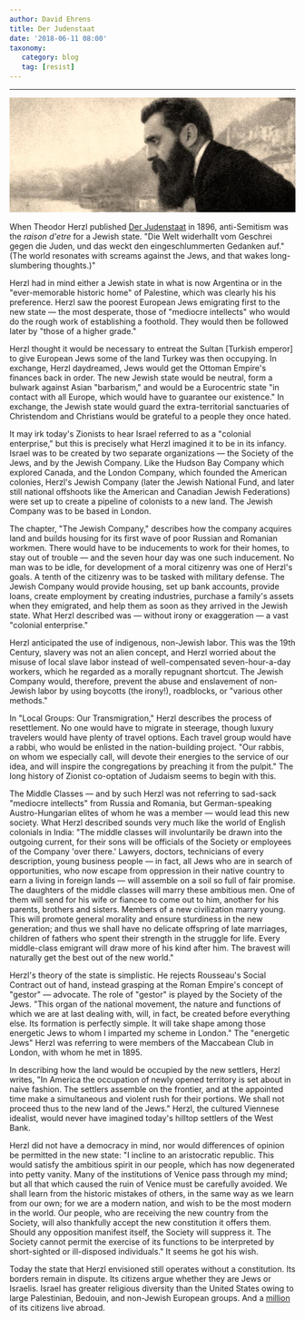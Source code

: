 ```yaml
---
author: David Ehrens
title: Der Judenstaat
date: '2018-06-11 08:00'
taxonomy:
   category: blog
   tag: [resist]
---
```

---

![](herzl.jpg)

When Theodor Herzl published [Der Judenstaat](http://gutenberg.spiegel.de/buch/der-judenstaat-1236/1) in 1896, anti-Semitism was the *raison d'etre* for a Jewish state. "Die Welt widerhallt vom Geschrei gegen die Juden, und das weckt den eingeschlummerten Gedanken auf." (The world resonates with screams against the Jews, and that wakes long-slumbering thoughts.)" 

Herzl had in mind either a Jewish state in what is now Argentina or in the "ever-memorable historic home" of Palestine, which was clearly his his preference. Herzl saw the poorest European Jews emigrating first to the new state — the most desperate, those of "mediocre intellects" who would do the rough work of establishing a foothold. They would then be followed later by "those of a higher grade." 

Herzl thought it would be necessary to entreat the Sultan [Turkish emperor] to give European Jews some of the land Turkey was then occupying. In exchange, Herzl daydreamed, Jews would get the Ottoman Empire's finances back in order. The new Jewish state would be neutral, form a bulwark against Asian "barbarism," and would be a Eurocentric state "in contact with all Europe, which would have to guarantee our existence." In exchange, the Jewish state would guard the extra-territorial sanctuaries of Christendom and Christians would be grateful to a people they once hated.

It may irk today's Zionists to hear Israel referred to as a "colonial enterprise," but this is precisely what Herzl imagined it to be in its infancy. Israel was to be created by two separate organizations — the Society of the Jews, and by the Jewish Company. Like the Hudson Bay Company which explored Canada, and the London Company, which founded the American colonies, Herzl's Jewish Company (later the Jewish National Fund, and later still national offshoots like the American and Canadian Jewish Federations) were set up to create a pipeline of colonists to a new land. The Jewish Company was to be based in London.

The chapter, "The Jewish Company," describes how the company acquires land and builds housing for its first wave of poor Russian and Romanian workmen. There would have to be inducements to work for their homes, to stay out of trouble — and the seven hour day was one such inducement. No man was to be idle, for development of a moral citizenry was one of Herzl's goals. A tenth of the citizenry was to be tasked with military defense. The Jewish Company would provide housing, set up bank accounts, provide loans, create employment by creating industries, purchase a family's assets when they emigrated, and help them as soon as they arrived in the Jewish state. What Herzl described was — without irony or exaggeration — a vast "colonial enterprise."

Herzl anticipated the use of indigenous, non-Jewish labor. This was the 19th Century, slavery was not an alien concept, and Herzl worried about the misuse of local slave labor instead of well-compensated seven-hour-a-day workers, which he regarded as a morally repugnant shortcut. The Jewish Company would, therefore, prevent the abuse and enslavement of non-Jewish labor by using boycotts (the irony!), roadblocks, or "various other methods." 

In "Local Groups: Our Transmigration," Herzl describes the process of resettlement. No one would have to migrate in steerage, though luxury travelers would have plenty of travel options. Each travel group would have a rabbi, who would be enlisted in the nation-building project. "Our rabbis, on whom we especially call, will devote their energies to the service of our idea, and will inspire the congregations by preaching it from the pulpit." The long history of Zionist co-optation of Judaism seems to begin with this.

The Middle Classes — and by such Herzl was not referring to sad-sack "mediocre intellects" from Russia and Romania, but German-speaking Austro-Hungarian elites of whom he was a member — would lead this new society. What Herzl described sounds very much like the world of English colonials in India: "The middle classes will involuntarily be drawn into the outgoing current, for their sons will be officials of the Society or employees of the Company 'over there.' Lawyers, doctors, technicians of every description, young business people — in fact, all Jews who are in search of opportunities, who now escape from oppression in their native country to earn a living in foreign lands — will assemble on a soil so full of fair promise. The daughters of the middle classes will marry these ambitious men. One of them will send for his wife or fiancee to come out to him, another for his parents, brothers and sisters. Members of a new civilization marry young. This will promote general morality and ensure sturdiness in the new generation; and thus we shall have no delicate offspring of late marriages, children of fathers who spent their strength in the struggle for life. Every middle-class emigrant will draw more of his kind after him. The bravest will naturally get the best out of the new world."

Herzl's theory of the state is simplistic. He rejects Rousseau's Social Contract out of hand, instead grasping at the Roman Empire's concept of "gestor" — advocate. The role of "gestor" is played by the Society of the Jews. "This organ of the national movement, the nature and functions of which we are at last dealing with, will, in fact, be created before everything else. Its formation is perfectly simple. It will take shape among those energetic Jews to whom I imparted my scheme in London." The "energetic Jews" Herzl was referring to were members of the Maccabean Club in London, with whom he met in 1895. 

In describing how the land would be occupied by the new settlers, Herzl writes, "In America the occupation of newly opened territory is set about in naive fashion. The settlers assemble on the frontier, and at the appointed time make a simultaneous and violent rush for their portions. We shall not proceed thus to the new land of the Jews." Herzl, the cultured Viennese idealist, would never have imagined today's hilltop settlers of the West Bank.

Herzl did not have a democracy in mind, nor would differences of opinion be permitted in the new state: "I incline to an aristocratic republic. This would satisfy the ambitious spirit in our people, which has now degenerated into petty vanity. Many of the institutions of Venice pass through my mind; but all that which caused the ruin of Venice must be carefully avoided. We shall learn from the historic mistakes of others, in the same way as we learn from our own; for we are a modern nation, and wish to be the most modern in the world. Our people, who are receiving the new country from the Society, will also thankfully accept the new constitution it offers them. Should any opposition manifest itself, the Society will suppress it. The Society cannot permit the exercise of its functions to be interpreted by short-sighted or ill-disposed individuals." It seems he got his wish.

Today the state that Herzl envisioned still operates without a constitution. Its borders remain in dispute. Its citizens argue whether they are Jews or Israelis. Israel has greater religious diversity than the United States owing to large Palestinian, Bedouin, and non-Jewish European groups. And a [million](https://foreignpolicy.com/2011/07/05/the-million-missing-israelis/) of its citizens live abroad.

